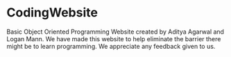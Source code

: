 # CodingWebsite
Basic Object Oriented Programming Website created by Aditya Agarwal and Logan Mann. We have made this website to help eliminate the barrier there might be to learn programming. We appreciate any feedback given to us. 